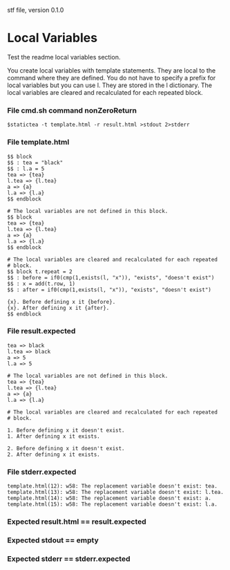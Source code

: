 stf file, version 0.1.0

# Local Variables

Test the readme local variables section.

You create local variables with template statements.  They are local
to the command where they are defined. You do not have to specify a
prefix for local variables but you can use l. They are stored in the l
dictionary. The local variables are cleared and recalculated for each
repeated block.

### File cmd.sh command nonZeroReturn

~~~
$statictea -t template.html -r result.html >stdout 2>stderr
~~~

### File template.html

~~~
$$ block
$$ : tea = "black"
$$ : l.a = 5
tea => {tea}
l.tea => {l.tea}
a => {a}
l.a => {l.a}
$$ endblock

# The local variables are not defined in this block.
$$ block
tea => {tea}
l.tea => {l.tea}
a => {a}
l.a => {l.a}
$$ endblock

# The local variables are cleared and recalculated for each repeated
# block.
$$ block t.repeat = 2
$$ : before = if0(cmp(1,exists(l, "x")), "exists", "doesn't exist")
$$ : x = add(t.row, 1)
$$ : after = if0(cmp(1,exists(l, "x")), "exists", "doesn't exist")

{x}. Before defining x it {before}.
{x}. After defining x it {after}.
$$ endblock
~~~

### File result.expected

~~~
tea => black
l.tea => black
a => 5
l.a => 5

# The local variables are not defined in this block.
tea => {tea}
l.tea => {l.tea}
a => {a}
l.a => {l.a}

# The local variables are cleared and recalculated for each repeated
# block.

1. Before defining x it doesn't exist.
1. After defining x it exists.

2. Before defining x it doesn't exist.
2. After defining x it exists.
~~~

### File stderr.expected

~~~
template.html(12): w58: The replacement variable doesn't exist: tea.
template.html(13): w58: The replacement variable doesn't exist: l.tea.
template.html(14): w58: The replacement variable doesn't exist: a.
template.html(15): w58: The replacement variable doesn't exist: l.a.
~~~

### Expected result.html == result.expected
### Expected stdout == empty
### Expected stderr == stderr.expected

